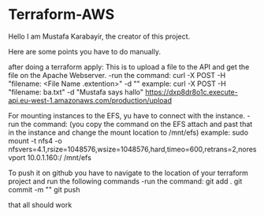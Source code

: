 # Terraform-AWS
Hello I am Mustafa Karabayir, the creator of this project.

Here are some points you have to do manually.

after doing a terraform apply:
    This is to upload a file to the API and get the file on the Apache Webserver.
    -run the command:
            curl -X POST -H "filename: <File Name .extention>" -d "<Message you want to insert>" <URL from the output>
        example:
            curl -X POST -H "filename: ba.txt" -d "Mustafa says hallo" https://dxp8dr8o1c.execute-api.eu-west-1.amazonaws.com/production/upload
        
For mounting instances to the EFS, yu have to connect with the instance.
    -run the command:
            (you copy the command on the EFS attach and past that in the instance and change the mount location to /mnt/efs)
        example:
            sudo mount -t nfs4 -o nfsvers=4.1,rsize=1048576,wsize=1048576,hard,timeo=600,retrans=2,noresvport 10.0.1.160:/ /mnt/efs

To push it on github you have to navigate to the location of your terraform project and run the following commands
    -run the command:
        git add .
        git commit -m "<a random message>"
        git push

that all should work